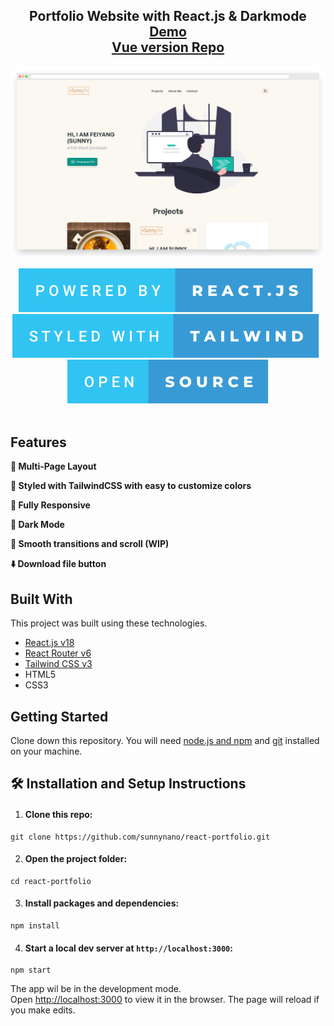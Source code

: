 <h2 align="center">
    Portfolio Website with React.js & Darkmode<br/>
    <a href="https://sunnyguan.netlify.app" target="_blank">Demo</a> <br/>
    <a href="https://github.com/sunnynano/vue-portfolio" target="_blank">Vue version Repo</a>
</h2>
<div align="center">
    <img alt="screenshot" src="./images/screenshot.png" /> 
</div>
<br/>
<div align="center">
    <img alt="React.js" src="./images/powered-by-react.js.svg" /> &nbsp;
    <img alt="TailwindCSS" src="./images/styled-with-tailwind.svg" /> &nbsp;
    <img alt="OpenSource" src="./images/open-source.svg" />
</div>
<br/>

## Features

**📖 Multi-Page Layout**

**🎨 Styled with TailwindCSS with easy to customize colors**

**📱 Fully Responsive**

**🌙 Dark Mode**

**🧈 Smooth transitions and scroll (WIP)**

**⬇️ Download file button**

## Built With

This project was built using these technologies.

- [React.js v18](https://reactjs.org/)
- [React Router v6](https://reactrouter.com/en/main)
- [Tailwind CSS v3](https://tailwindcss.com)
- HTML5
- CSS3

## Getting Started

Clone down this repository. You will need [node.js and npm](https://nodejs.org/en/) and [git](https://git-scm.com/) installed on your machine.

## 🛠 Installation and Setup Instructions

1. #### Clone this repo:

```
git clone https://github.com/sunnynano/react-portfolio.git
```

2. #### Open the project folder:

```
cd react-portfolio
```

3. #### Install packages and dependencies:

```
npm install
```

4. #### Start a local dev server at `http://localhost:3000`:

```
npm start
```

The app wil be in the development mode.\
Open [http://localhost:3000](http://localhost:3000) to view it in the browser.
The page will reload if you make edits.

